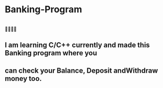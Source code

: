 <h1> Banking-Program </h1> <br>
🏦🏦🏦🏦 <br>
<h2>I am learning C/C++ currently and made this Banking program where you </h2>
<h2>can check your Balance, Deposit andWithdraw money too.</h2>
